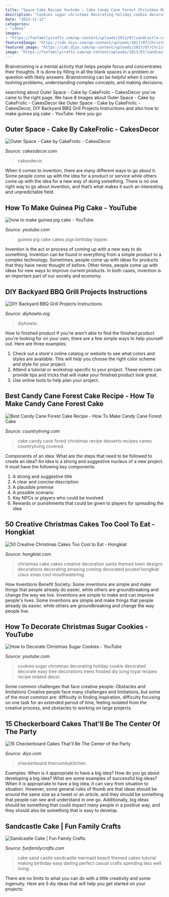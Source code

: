 ```yaml
---
title: "Space Cake Recipe Youtube : Cake Candy Cane Forest Christmas Recipe Desserts Recipes Canes Countryliving Covered"
description: "Cookies sugar christmas decorating holiday cookie decorated decorate easy tree decorations trees frosted diy icing royal recipes recipe related decor"
date: "2022-11-12"
categories:
- "ideas"
images:
- "https://funfamilycrafts.com/wp-content/uploads/2013/07/sandcastle-cake.jpg"
featuredImage: "https://cdn.diys.com/wp-content/uploads/2017/07/Christmas-Checkerboard-Cake.jpg"
featured_image: "https://cdn.diys.com/wp-content/uploads/2017/07/Christmas-Checkerboard-Cake.jpg"
image: "https://funfamilycrafts.com/wp-content/uploads/2013/07/sandcastle-cake.jpg"
---
```



Brainstroming is a mental activity that helps people focus and concentrates their thoughts. It is done by filling in all the blank spaces in a problem or question with likely answers. Brainstroming can be helpful when it comes toolving problems, understanding complex concepts, and making decisions.

	

		
searching about Outer Space - Cake by CakeFrolic - CakesDecor you've came to the right page. We have 8 Images about Outer Space - Cake by CakeFrolic - CakesDecor like Outer Space - Cake by CakeFrolic - CakesDecor, DIY Backyard BBQ Grill Projects Instructions and also how to make guinea pig cake - YouTube. Here you go:
		
    
## Outer Space - Cake By CakeFrolic - CakesDecor

<img loading=lazy src="https://pic.cakesdecor.com/m/cfhba4dqtwrz6vz7j6hg.jpg" onerror="this.onerror=null;this.src='https://tse4.mm.bing.net/th?id=OIP.n35b47fz2HQL3yWY8bmbywHaKO&amp;pid=15.1';" alt="Outer Space - Cake by CakeFrolic - CakesDecor">

_Source: cakesdecor.com_

>cakesdecor. 

	

When it comes to invention, there are many different ways to go about it. Some people come up with the idea for a product or service while others come up with the idea for a new way of doing something. There is no one right way to go about invention, and that’s what makes it such an interesting and unpredictable field.

    
## How To Make Guinea Pig Cake - YouTube

<img loading=lazy src="https://i.ytimg.com/vi/LQha_Qv2BRk/maxresdefault.jpg" onerror="this.onerror=null;this.src='https://tse2.mm.bing.net/th?id=OIP.aRpP8TYB0hTyKxOsWlV9YgHaEK&amp;pid=15.1';" alt="how to make guinea pig cake - YouTube">

_Source: youtube.com_

>guinea pig cake cakes pigs birthday topper. 

	

Invention is the act or process of coming up with a new way to do something. Invention can be found in everything from a simple product to a complex technology. Sometimes, people come up with ideas for products that they have never thought of before. Other times, people come up with ideas for new ways to improve current products. In both cases, invention is an important part of our society and economy.

    
## DIY Backyard BBQ Grill Projects Instructions

<img loading=lazy src="https://www.diyhowto.org/wp-content/uploads/DIYHowto-DIY-Backyard-Grill-Projects-05-521x1024.jpg" onerror="this.onerror=null;this.src='https://tse2.mm.bing.net/th?id=OIP.6ph-1l1FxWvDymRSi8NATgHaOj&amp;pid=15.1';" alt="DIY Backyard BBQ Grill Projects Instructions">

_Source: diyhowto.org_

>diyhowto. 

	

How to finished product
If you're aren't able to find the finished product you're looking for on your own, there are a few simple ways to help yourself out. Here are three examples: 
1. Check out a store's online catalog or website to see what colors and styles are available. This will help you choose the right color scheme and style for your project.
2. Attend a tutorial or workshop specific to your project. These events can provide tips and tricks that will make your finished product look great.
3. Use online tools to help plan your project.

    
## Best Candy Cane Forest Cake Recipe - How To Make Candy Cane Forest Cake

<img loading=lazy src="http://clv.h-cdn.co/assets/16/45/1478731195-christmas-desserts-candy-cane-forest-cake-1216.jpg" onerror="this.onerror=null;this.src='https://tse4.mm.bing.net/th?id=OIP.c8owHZhruXLxpTNhXIQafQHaLH&amp;pid=15.1';" alt="Best Candy Cane Forest Cake Recipe - How To Make Candy Cane Forest Cake">

_Source: countryliving.com_

>cake candy cane forest christmas recipe desserts recipes canes countryliving covered. 

	

Components of an idea: What are the steps that need to be followed to create an idea?
An idea is a strong and suggestive nucleus of a new project. It must have the following key components:
1. A strong and suggestive title 
2. A clear and concise description 
3. A plausible premise 
4. A possible scenario 
5. Key NPCs or players who could be involved 
6. Rewards or punishments that could be given to players for spreading the idea 

    
## 50 Creative Christmas Cakes Too Cool To Eat - Hongkiat

<img loading=lazy src="https://assets.hongkiat.com/uploads/creative-christmas-cakes/20-creative-christmas-cakes.jpg" onerror="this.onerror=null;this.src='https://tse4.mm.bing.net/th?id=OIP.UmA817vXq9CuKNDsACxoegHaJ3&amp;pid=15.1';" alt="50 Creative Christmas Cakes Too Cool to Eat - Hongkiat">

_Source: hongkiat.com_

>christmas cake cakes creative decoration santa themed town designs decorations decorating amazing coming decorated pouted hongkiat claus xmas cool mouthwatering. 

	

How Inventions Benefit Society: Some inventions are simple and make things that people already do easier, while others are groundbreaking and change the way we live.
Inventions are simple to make and can improve people's lives. Some inventions are simple and make things that people already do easier, while others are groundbreaking and change the way people live.

    
## How To Decorate Christmas Sugar Cookies - YouTube

<img loading=lazy src="http://i1.ytimg.com/vi/mdp8tQKWYHY/maxresdefault.jpg" onerror="this.onerror=null;this.src='https://tse3.mm.bing.net/th?id=OIP.xyz0DJFE_-ixfF26kQWMwQHaEK&amp;pid=15.1';" alt="How to Decorate Christmas Sugar Cookies - YouTube">

_Source: youtube.com_

>cookies sugar christmas decorating holiday cookie decorated decorate easy tree decorations trees frosted diy icing royal recipes recipe related decor. 

	

Some common challenges that face creative people: Obstacles and limitations
Creative people face many challenges and limitations, but some of the most common are: difficulty in finding inspiration, difficulty focusing on one task for an extended period of time, feeling isolated from the creative process, and obstacles to working on large projects.

    
## 15 Checkerboard Cakes That&#039;ll Be The Center Of The Party

<img loading=lazy src="https://cdn.diys.com/wp-content/uploads/2017/07/Christmas-Checkerboard-Cake.jpg" onerror="this.onerror=null;this.src='https://tse4.mm.bing.net/th?id=OIP.7W0XZWZosXTdqS6Aj_dE-gHaLG&amp;pid=15.1';" alt="15 Checkerboard Cakes That&#039;ll Be The Center of the Party">

_Source: diys.com_

>checkerboard thecrumbykitchen. 

	

Examples: When is it appropriate to have a big idea? How do you go about developing a big idea? What are some examples of successful big ideas?
When it is appropriate to have a big idea, it can vary from situation to situation. However, some general rules of thumb are that ideas should be around the same size as a tweet or an article, and they should be something that people can see and understand in one go. Additionally, big ideas should be something that could impact many people in a positive way, and they should also be something that is easy to develop.

    
## Sandcastle Cake | Fun Family Crafts

<img loading=lazy src="https://funfamilycrafts.com/wp-content/uploads/2013/07/sandcastle-cake.jpg" onerror="this.onerror=null;this.src='https://tse1.mm.bing.net/th?id=OIP.Cf7dyBOpvKvT30x0nULFuAHaE8&amp;pid=15.1';" alt="Sandcastle Cake | Fun Family Crafts">

_Source: funfamilycrafts.com_

>cake sand castle sandcastle mermaid beach themed cakes tutorial making birthday easy darling perfect casual crafts spending less well living. 

	

There are no limits to what you can do with a little creativity and some ingenuity. Here are 5 diy ideas that will help you get started on your projects: 

